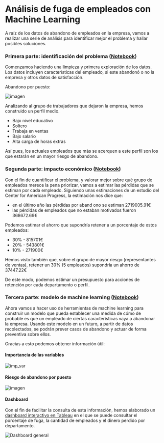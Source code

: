 # Análisis de fuga de empleados con Machine Learning

A raíz de los datos de abandono de empleados en la empresa, vamos a realizar una serie de análisis para identificar mejor el problema y hallar posibles soluciones.

### Primera parte: identificación del problema ([Notebook](https://github.com/adrianriverof/fuga-empleados/blob/main/1_identificacion_problema.ipynb))

Comenzamos haciendo una limpieza y primera exploración de los datos. Los datos incluyen características del empleado, si este abandonó o no la empresa y otros datos de satisfacción. 

Abandono por puesto:

![imagen](https://user-images.githubusercontent.com/87567925/229365803-aaabc298-6eac-4777-ada5-e0e79bc2b046.png)


Analizando al grupo de trabajadores que dejaron la empresa, hemos construido un perfil medio. 
* Bajo nivel educativo
* Soltero
* Trabaja en ventas
* Bajo salario
* Alta carga de horas extras

Así pues, los actuales empleados que más se acerquen a este perfil son los que estarán en un mayor riesgo de abandono.

### Segunda parte: impacto económico ([Notebook](https://github.com/adrianriverof/fuga-empleados/blob/main/2_impacto_economico.ipynb))

Con el fin de cuantificar el problema, y valorar mejor sobre qué grupo de empleados merece la pena priorizar, vamos a estimar las pérdidas que se estiman por cada empleado.
Siguiendo unas estimaciones de un estudio del Center for American Progress, la estimación nos dice que:
* en el último año las pérdidas por aband ono se estiman 2719005.91€
* las pérdidas de empleados que no estaban motivados fueron 368672.69€

Podemos estimar el ahorro que supondría retener a un porcentaje de estos empleados:
* 30% - 815701€
* 20% - 543801€
* 10% - 271900€

Hemos visto también que, sobre el grupo de mayor riesgo (representantes de ventas), retener un 30% (5 empleados) supondría un ahorro de 37447.22€

De este modo, podemos estimar un presupuesto para acciones de retención por cada departamento o perfil. 

### Tercera parte: modelo de machine learning ([Notebook](https://github.com/adrianriverof/fuga-empleados/blob/main/3_modelo_machine_learning%20.ipynb))

Ahora vamos a hacer uso de herramientas de machine learning para construir un modelo que pueda establecer una medida de cómo de probable es que un empleado de ciertas características vaya a abandonar la empresa.
Usando este modelo en un futuro, a partir de datos recolectados, se podrán prever casos de abandono y actuar de forma preventiva sobre ellos.

Gracias a esto podemos obtener información útil:

#### Importancia de las variables


![imp_var](https://user-images.githubusercontent.com/87567925/229366609-4d92bfb9-4017-4e6c-bb3f-152bf56c0a63.png)


#### Riesgo de abandono por puesto


![imagen](https://user-images.githubusercontent.com/87567925/229364988-3d4251ed-65fd-439f-90a8-726d7b3215e3.png "Riesgo de abandono por puesto")

#### Dashboard

Con el fin de facilitar la consulta de esta información, hemos elaborado un [dashboard interactivo en Tableau](https://public.tableau.com/app/profile/adrian.rivero8038/viz/PracticaDashboard_16628045185180/Dashboard1) en el que se puede consultar el porcentaje de fuga, la cantidad de empleados y el dinero perdido por departamento. 

![Dashboard general](https://user-images.githubusercontent.com/87567925/229365387-b23d9384-a127-4f11-9aca-ad19276e439d.png "Dashboard en Tableau")





